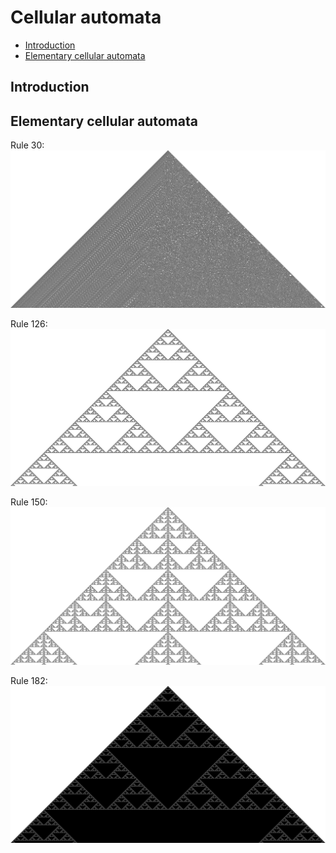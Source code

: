 # Cellular automata

- [Introduction](#introduction)
- [Elementary cellular automata](#elementary-cellular-automata)

## Introduction

## Elementary cellular automata

Rule 30: 
![Rule 30](./img/rule_30.png)

Rule 126: 
![Rule 126](./img/rule_126.png)

Rule 150: 
![Rule 150](./img/rule_150.png)

Rule 182: 
![Rule 1820](./img/rule_182.png)
